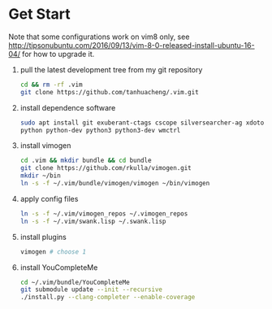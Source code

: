 Get Start
====================================================================================================

Note that some configurations work on vim8 only, see
http://tipsonubuntu.com/2016/09/13/vim-8-0-released-install-ubuntu-16-04/ for how to upgrade it.


1. pull the latest development tree from my git repository

    ```sh
    cd && rm -rf .vim
    git clone https://github.com/tanhuacheng/.vim.git
    ```

2. install dependence software

    ```sh
    sudo apt install git exuberant-ctags cscope silversearcher-ag xdotool build-essential cmake \
    python python-dev python3 python3-dev wmctrl
    ```

3. install vimogen

    ```sh
    cd .vim && mkdir bundle && cd bundle
    git clone https://github.com/rkulla/vimogen.git
    mkdir ~/bin
    ln -s -f ~/.vim/bundle/vimogen/vimogen ~/bin/vimogen
    ```

4. apply config files

    ```sh
    ln -s -f ~/.vim/vimogen_repos ~/.vimogen_repos
    ln -s -f ~/.vim/swank.lisp ~/.swank.lisp
    ```

5. install plugins

    ```sh
    vimogen # choose 1
    ```

6. install YouCompleteMe

    ```sh
    cd ~/.vim/bundle/YouCompleteMe
    git submodule update --init --recursive
    ./install.py --clang-completer --enable-coverage
   ```
